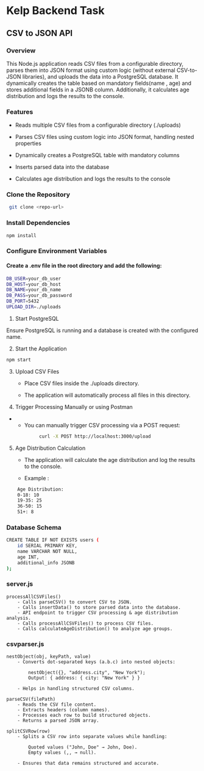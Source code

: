 # Kelp Backend Task

## CSV to JSON API 

### Overview
This Node.js application reads CSV files from a configurable directory, parses them into JSON format using custom logic (without external CSV-to-JSON libraries), and uploads the data into a PostgreSQL database. It dynamically creates the table based on mandatory fields(name , age) and stores additional fields in a JSONB column. Additionally, it calculates age distribution and logs the results to the console.

### Features

- Reads multiple CSV files from a configurable directory (./uploads)

- Parses CSV files using custom logic into JSON format, handling nested properties

- Dynamically creates a PostgreSQL table with mandatory columns

- Inserts parsed data into the database

- Calculates age distribution and logs the results to the console

### Clone the Repository
```bash
 git clone <repo-url>
  ```

### Install Dependencies
```bash
npm install
```

### Configure Environment Variables

#### Create a .env file in the root directory and add the following:
```bash
DB_USER=your_db_user
DB_HOST=your_db_host
DB_NAME=your_db_name
DB_PASS=your_db_password
DB_PORT=5432
UPLOAD_DIR=./uploads
```

1. Start PostgreSQL

Ensure PostgreSQL is running and a database is created with the configured name.

2. Start the Application
```bash
npm start
```
3. Upload CSV Files

    - Place CSV files inside the ./uploads directory.

    - The application will automatically process all files in this directory.

4. Trigger Processing Manually or using Postman

-   - You can manually trigger CSV processing via a POST request: 
```bash
            curl -X POST http://localhost:3000/upload
```
5. Age Distribution Calculation
    - The application will calculate the age distribution and log the results to the console.

    - Example :
```bash
    Age Distribution:
    0-18: 10
    19-35: 25
    36-50: 15
    51+: 8
```

### Database Schema

```bash
CREATE TABLE IF NOT EXISTS users (
    id SERIAL PRIMARY KEY,
    name VARCHAR NOT NULL,
    age INT,
    additional_info JSONB
);
```
### server.js
```
processAllCSVFiles()
    - Calls parseCSV() to convert CSV to JSON.
    - Calls insertData() to store parsed data into the database.
    - API endpoint to trigger CSV processing & age distribution analysis.
    - Calls processAllCSVFiles() to process CSV files.
    - Calls calculateAgeDistribution() to analyze age groups.
```

### csvparser.js
```
nestObject(obj, keyPath, value)
    - Converts dot-separated keys (a.b.c) into nested objects:

        nestObject({}, "address.city", "New York");
        Output: { address: { city: "New York" } }

    - Helps in handling structured CSV columns.

parseCSV(filePath)
    - Reads the CSV file content.
    - Extracts headers (column names).
    - Processes each row to build structured objects.
    - Returns a parsed JSON array.

splitCSVRow(row)
    - Splits a CSV row into separate values while handling:

        Quoted values ("John, Doe" → John, Doe).
        Empty values (,, → null).

    - Ensures that data remains structured and accurate.
```